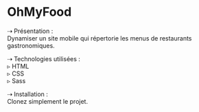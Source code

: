 OhMyFood
===========================================

⇢ Présentation :
<br>Dynamiser un site mobile qui répertorie les menus de restaurants gastronomiques.

⇢ Technologies utilisées :
<br>▹ HTML
<br>▹ CSS
<br>▹ Sass

⇢ Installation :
<br>Clonez simplement le projet.

